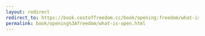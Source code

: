 ```yaml
---
layout: redirect
redirect_to: https://book.costoffreedom.cc/book/opening:freedom/what-is-open.html
permalink: book/opening%3Afreedom/what-is-open.html
---
```

